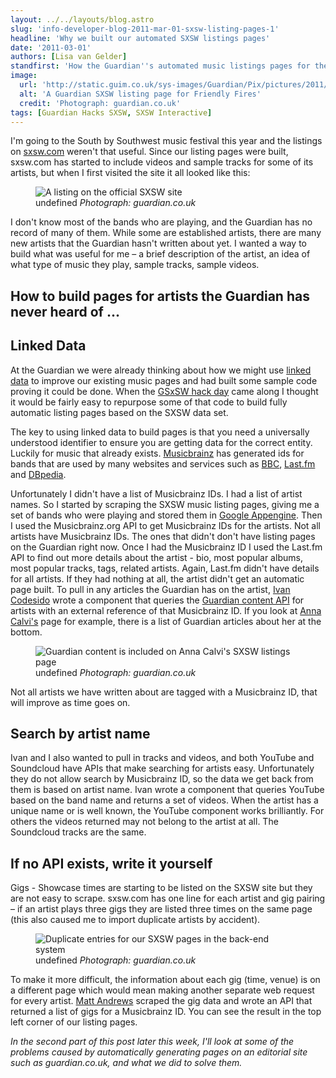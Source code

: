 ```yaml
---
layout: ../../layouts/blog.astro
slug: 'info-developer-blog-2011-mar-01-sxsw-listing-pages-1'
headline: 'Why we built our automated SXSW listings pages'
date: '2011-03-01'
authors: [Lisa van Gelder]
standfirst: 'How the Guardian''s automated music listings pages for the SXSW festival came about'
image:
  url: 'http://static.guim.co.uk/sys-images/Guardian/Pix/pictures/2011/3/1/1298971130533/friendly_fires_sxsw_page.jpg'
  alt: 'A Guardian SXSW listing page for Friendly Fires'
  credit: 'Photograph: guardian.co.uk'
tags: [Guardian Hacks SXSW, SXSW Interactive]
---
```


I'm going to the South by Southwest music festival this year and the listings on [sxsw.com](http://sxsw.com/) weren't that useful. Since our listing pages were built, sxsw.com has started to include videos and sample tracks for some of its artists, but when I first visited the site it all looked like this:


   <figure>
   <img alt="A listing on the official SXSW site" src="https://i.guim.co.uk/img/static/sys-images/Guardian/Pix/pictures/2011/2/28/1298902597326/sxsw_site_listing.jpg?width=620&quality=45&auto=format&fit=max&dpr=2&s=7251801bf1765c3347f83649995b255a" loading="lazy" />
   <figcaption>
     undefined
    <i>Photograph: guardian.co.uk</i>
    </figcaption>
    </figure>

I don't know most of the bands who are playing, and the Guardian has no record of many of them. While some are established artists, there are many new artists that the Guardian hasn't written about yet. I wanted a way to build what was useful for me – a brief description of the artist, an idea of what type of music they play, sample tracks, sample videos.

How to build pages for artists the Guardian has never heard of ...
------------------------------------------------------------------

Linked Data
-----------

At the Guardian we were already thinking about how we might use [linked data](http://www.guardian.co.uk/help/insideguardian/2010/oct/18/linked-data-guardian-open-platform) to improve our existing music pages and had built some sample code proving it could be done. When the [GSxSW hack day](http://www.guardian.co.uk/technology/guardian-hacks-sxsw) came along I thought it would be fairly easy to repurpose some of that code to build fully automatic listing pages based on the SXSW data set.

The key to using linked data to build pages is that you need a universally understood identifier to ensure you are getting data for the correct entity. Luckily for music that already exists. [Musicbrainz](http://musicbrainz.org/) has generated ids for bands that are used by many websites and services such as [BBC](http://www.bbc.co.uk/music), [Last.fm](http://www.last.fm/) and [DBpedia](http://dbpedia.org).

Unfortunately I didn't have a list of Musicbrainz IDs. I had a list of artist names. So I started by scraping the SXSW music listing pages, giving me a set of bands who were playing and stored them in [Google Appengine](http://code.google.com/appengine/). Then I used the Musicbrainz.org API to get Musicbrainz IDs for the artists. Not all artists have Musicbrainz IDs. The ones that didn't don't have listing pages on the Guardian right now. Once I had the Musicbrainz ID I used the Last.fm API to find out more details about the artist - bio, most popular albums, most popular tracks, tags, related artists. Again, Last.fm didn't have details for all artists. If they had nothing at all, the artist didn't get an automatic page built. To pull in any articles the Guardian has on the artist, [Ivan Codesido](http://www.guardian.co.uk/profile/ivan-codesido) wrote a component that queries the [Guardian content API](http://explorer.content.guardianapis.com/#/?format=json) for artists with an external reference of that Musicbrainz ID. If you look at [Anna Calvi's](http://www.guardian.co.uk/music/sxsw/artist?mbid=462a9ce0-e1f3-4cbc-a21e-0998003d9386) page for example, there is a list of Guardian articles about her at the bottom.


   <figure>
   <img alt="Guardian content is included on Anna Calvi's SXSW listings page" src="https://i.guim.co.uk/img/static/sys-images/Guardian/Pix/pictures/2011/3/1/1298971856741/anna_calvi_sxsx_page.jpg?width=620&quality=45&auto=format&fit=max&dpr=2&s=c40d632f03734724c6e2d07af2d76c4d" loading="lazy" />
   <figcaption>
     undefined
    <i>Photograph: guardian.co.uk</i>
    </figcaption>
    </figure>

Not all artists we have written about are tagged with a Musicbrainz ID, that will improve as time goes on.

Search by artist name
---------------------

Ivan and I also wanted to pull in tracks and videos, and both YouTube and Soundcloud have APIs that make searching for artists easy. Unfortunately they do not allow search by Musicbrainz ID, so the data we get back from them is based on artist name. Ivan wrote a component that queries YouTube based on the band name and returns a set of videos. When the artist has a unique name or is well known, the YouTube component works brilliantly. For others the videos returned may not belong to the artist at all. The Soundcloud tracks are the same.

If no API exists, write it yourself
-----------------------------------

Gigs - Showcase times are starting to be listed on the SXSW site but they are not easy to scrape. sxsw.com has one line for each artist and gig pairing – if an artist plays three gigs they are listed three times on the same page (this also caused me to import duplicate artists by accident).


   <figure>
   <img alt="Duplicate entries for our SXSW pages in the back-end system" src="https://i.guim.co.uk/img/static/sys-images/Guardian/Pix/pictures/2011/2/28/1298902881106/duplicate_entries.jpg?width=620&quality=45&auto=format&fit=max&dpr=2&s=bcc034a294d5a11067a2170cc5b9324d" loading="lazy" />
   <figcaption>
     undefined
    <i>Photograph: guardian.co.uk</i>
    </figcaption>
    </figure>

To make it more difficult, the information about each gig (time, venue) is on a different page which would mean making another separate web request for every artist. [Matt Andrews](http://www.guardian.co.uk/profile/matt-andrews) scraped the gig data and wrote an API that returned a list of gigs for a Musicbrainz ID. You can see the result in the top left corner of our listing pages.

_In the second part of this post later this week, I'll look at some of the problems caused by automatically generating pages on an editorial site such as guardian.co.uk, and what we did to solve them._
